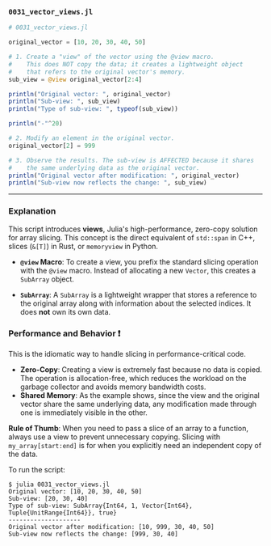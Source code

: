 ### `0031_vector_views.jl`

```julia
# 0031_vector_views.jl

original_vector = [10, 20, 30, 40, 50]

# 1. Create a "view" of the vector using the @view macro.
#    This does NOT copy the data; it creates a lightweight object
#    that refers to the original vector's memory.
sub_view = @view original_vector[2:4]

println("Original vector: ", original_vector)
println("Sub-view: ", sub_view)
println("Type of sub-view: ", typeof(sub_view))

println("-"^20)

# 2. Modify an element in the original vector.
original_vector[2] = 999

# 3. Observe the results. The sub-view is AFFECTED because it shares
#    the same underlying data as the original vector.
println("Original vector after modification: ", original_vector)
println("Sub-view now reflects the change: ", sub_view)
```

-----

### Explanation

This script introduces **views**, Julia's high-performance, zero-copy solution for array slicing. This concept is the direct equivalent of `std::span` in C++, slices (`&[T]`) in Rust, or `memoryview` in Python.

  * **`@view` Macro**: To create a view, you prefix the standard slicing operation with the `@view` macro. Instead of allocating a new `Vector`, this creates a `SubArray` object.

  * **`SubArray`**: A `SubArray` is a lightweight wrapper that stores a reference to the original array along with information about the selected indices. It does **not** own its own data.

### Performance and Behavior ❗

This is the idiomatic way to handle slicing in performance-critical code.

  * **Zero-Copy**: Creating a view is extremely fast because no data is copied. The operation is allocation-free, which reduces the workload on the garbage collector and avoids memory bandwidth costs.
  * **Shared Memory**: As the example shows, since the view and the original vector share the same underlying data, any modification made through one is immediately visible in the other.

**Rule of Thumb**: When you need to pass a slice of an array to a function, always use a view to prevent unnecessary copying. Slicing with `my_array[start:end]` is for when you explicitly need an independent copy of the data.

To run the script:

```shell
$ julia 0031_vector_views.jl
Original vector: [10, 20, 30, 40, 50]
Sub-view: [20, 30, 40]
Type of sub-view: SubArray{Int64, 1, Vector{Int64}, Tuple{UnitRange{Int64}}, true}
--------------------
Original vector after modification: [10, 999, 30, 40, 50]
Sub-view now reflects the change: [999, 30, 40]
```